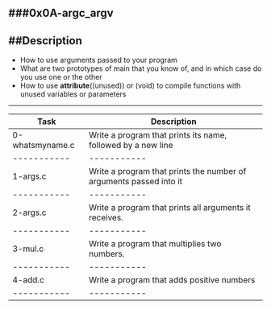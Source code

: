 ###0x0A-argc_argv
---
##Description
---
- How to use arguments passed to your program
- What are two prototypes of main that you know of, and in which case do you use one or the other
- How to use __attribute__((unused)) or (void) to compile functions with unused variables or parameters
---

| Task | Description|
| ----------- | ----------- |
| 0-whatsmyname.c | Write a program that prints its name, followed by a new line |
| ----------- | ----------- |
| 1-args.c | Write a program that prints the number of arguments passed into it |
| ----------- | ----------- |
| 2-args.c | Write a program that prints all arguments it receives. |
| ----------- | ----------- |
| 3-mul.c | Write a program that multiplies two numbers. |
| ----------- | ----------- |
| 4-add.c | Write a program that adds positive numbers |
| ----------- | ----------- |

